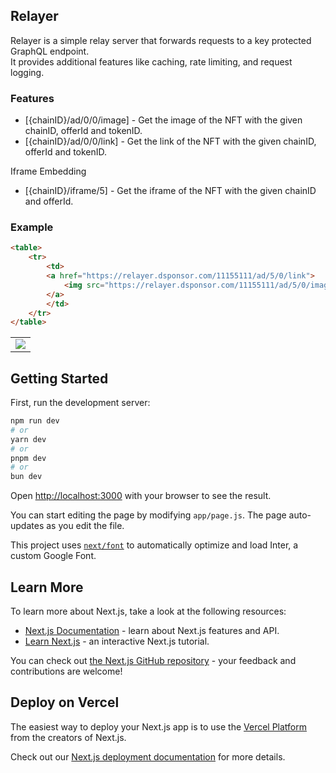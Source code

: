 ## Relayer

Relayer is a simple relay server that forwards requests to a key protected GraphQL endpoint.  
It provides additional features like caching, rate limiting, and request logging.

### Features

- [{chainID}/ad/0/0/image] - Get the image of the NFT with the given chainID, offerId and tokenID.
- [{chainID}/ad/0/0/link] - Get the link of the NFT with the given chainID, offerId and tokenID.

Iframe Embedding

- [{chainID}/iframe/5] - Get the iframe of the NFT with the given chainID and offerId.

### Example

```html
<table>
    <tr>
        <td>
        <a href="https://relayer.dsponsor.com/11155111/ad/5/0/link">
            <img src="https://relayer.dsponsor.com/11155111/ad/5/0/image"/>
        </a>        
        </td>
    </tr>
</table>
```

<table>
    <tr>
        <td>
        <a href="https://relayer.dsponsor.com/11155111/ad/5/0/link">
            <img src="https://relayer.dsponsor.com/11155111/ad/5/0/image"/>
        </a>        
        </td>
    </tr>
</table>


## Getting Started

First, run the development server:

```bash
npm run dev
# or
yarn dev
# or
pnpm dev
# or
bun dev
```

Open [http://localhost:3000](http://localhost:3000) with your browser to see the result.

You can start editing the page by modifying `app/page.js`. The page auto-updates as you edit the file.

This project uses [`next/font`](https://nextjs.org/docs/basic-features/font-optimization) to automatically optimize and load Inter, a custom Google Font.

## Learn More

To learn more about Next.js, take a look at the following resources:

- [Next.js Documentation](https://nextjs.org/docs) - learn about Next.js features and API.
- [Learn Next.js](https://nextjs.org/learn) - an interactive Next.js tutorial.

You can check out [the Next.js GitHub repository](https://github.com/vercel/next.js/) - your feedback and contributions are welcome!

## Deploy on Vercel

The easiest way to deploy your Next.js app is to use the [Vercel Platform](https://vercel.com/new?utm_medium=default-template&filter=next.js&utm_source=create-next-app&utm_campaign=create-next-app-readme) from the creators of Next.js.

Check out our [Next.js deployment documentation](https://nextjs.org/docs/deployment) for more details.
